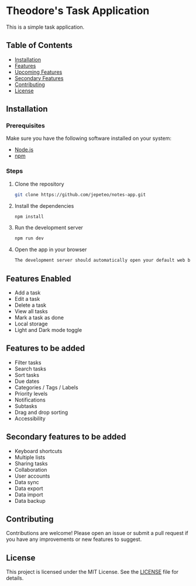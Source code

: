 # Theodore's Task Application

This is a simple task application.

## Table of Contents

-   [Installation](#installation)
-   [Features](#features)
-   [Upcoming Features](#upcoming-features)
-   [Secondary Features](#secondary-features)
-   [Contributing](#contributing)
-   [License](#license)

## Installation

### Prerequisites

Make sure you have the following software installed on your system:

-   [Node.js](https://nodejs.org/)
-   [npm](https://www.npmjs.com/)

### Steps

1. Clone the repository
    ```bash
    git clone https://github.com/jepeteo/notes-app.git
    ```
2. Install the dependencies
    ```bash
    npm install
    ```
3. Run the development server
    ```bash
    npm run dev
    ```
4. Open the app in your browser
    ```bash
    The development server should automatically open your default web browser and navigate to `http://localhost:5173`. If it does not, open your browser and go to [http://localhost:5173](http://localhost:5173).
    ```

## Features Enabled

-   Add a task
-   Edit a task
-   Delete a task
-   View all tasks
-   Mark a task as done
-   Local storage
-   Light and Dark mode toggle

## Features to be added

-   Filter tasks
-   Search tasks
-   Sort tasks
-   Due dates
-   Categories / Tags / Labels
-   Priority levels
-   Notifications
-   Subtasks
-   Drag and drop sorting
-   Accessibility

## Secondary features to be added

-   Keyboard shortcuts
-   Multiple lists
-   Sharing tasks
-   Collaboration
-   User accounts
-   Data sync
-   Data export
-   Data import
-   Data backup

## Contributing

Contributions are welcome! Please open an issue or submit a pull request if you have any improvements or new features to suggest.

## License

This project is licensed under the MIT License. See the [LICENSE](LICENSE) file for details.
